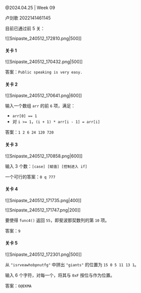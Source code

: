 @2024.04.25 | Week 09

卢剑歌 2022141461145

目前已通过前 5 关：

![[Snipaste_240512_172810.png|500]]

#### 关卡 1

![[Snipaste_240512_170432.png|500]]

答案：`Public speaking is very easy.`

#### 关卡 2

![[Snipaste_240512_170641.png|600]]

输入一个数组 `arr` 的前 `6` 项，满足：

- `arr[0] == 1`
- 对 `i >= 1`，`(i + 1) * arr[i - 1] = arr[i]`

答案：`1 2 6 24 120 720`

#### 关卡 3

![[Snipaste_240512_170858.png|600]]

输入 3 个数：`[case] [赋值] [控制进入 if]`

一个可行的答案：`0 q 777`

#### 关卡 4

![[Snipaste_240512_171735.png|400]]

![[Snipaste_240512_171747.png|200]]

要使得 `func4()` 返回 `55`，即斐波那契数列的第 `10` 项。

答案：`9`

<div style="page-break-after: always"></div>

#### 关卡 5

![[Snipaste_240512_172301.png|500]]

从 `"isrveawhobpnutfg"` 中拼出 `"giants"` 的位置为 `15 0 5 11 13 1`。

输入 6 个字符，对每一个，将其与 `0xF` 按位与作为位置。

答案：`O@EKMA`